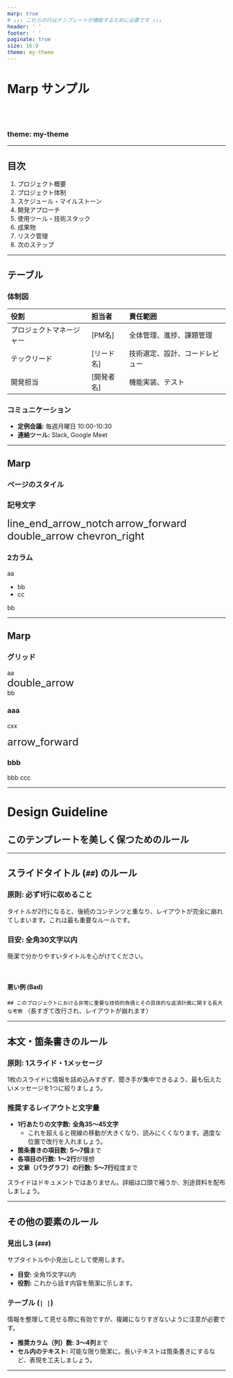 ```yaml
---
marp: true
# ↓↓↓ これらの行はテンプレートが機能するために必要です ↓↓↓
header: ' '
footer: ' '
paginate: true
size: 16:9
theme: my-theme
---
```


<!-- _class: opening -->
 
# Marp サンプル

<br><br>

### theme: my-theme

---

## 目次

1.  プロジェクト概要
2.  プロジェクト体制
3.  スケジュール・マイルストーン
4.  開発アプローチ
5.  使用ツール・技術スタック
6.  成果物
7.  リスク管理
8.  次のステップ

---

<!-- _class: table5 -->
## テーブル

### 体制図
| 役割 | 担当者 | 責任範囲 |
| :--- | :--- | :--- |
| プロジェクトマネージャー | [PM名] | 全体管理、進捗、課題管理 |
| テックリード | [リード名] | 技術選定、設計、コードレビュー |
| 開発担当 | [開発者名] | 機能実装、テスト |

### コミュニケーション
- **定例会議:** 毎週月曜日 10:00-10:30
- **連絡ツール:** Slack, Google Meet



---
<!-- _class: xxx -->
<!-- このスライド(section)に設定するclassを記述 -->

## Marp

### ページのスタイル
<style scoped> /* このページだけに適用するスタイル */
  section {
    --font-size-section: 22px;
    --font-size-h2: 70px;
  }
</style>

### 記号文字

<style scoped>.sym { font-size: 24px; }</style>
<span class="sym">line_end_arrow_notch</span>
<span class="sym">arrow_forward double_arrow chevron_right</span>

### 2カラム
<div class="mcols"><div>

aa
- bb
- cc

</div><div>

bb

</div></div>

---
## Marp 
### グリッド

<style scoped>.split {grid-template-columns: 3fr 2em 1fr}</style>

<div class="split" style="grid-template-columns: 3fr 2em 1fr">

<div>aa</div>
<span class="sym">double_arrow</span>
<div>bb</div>

<div>

  ### aaa
  cxx
</div>
<span class="sym">arrow_forward</span>
<div>

### bbb
bbb
ccc
</div>

</div>

---

# Design Guideline
## このテンプレートを美しく保つためのルール


---

## スライドタイトル (`##`) のルール

### **原則: 必ず1行に収めること**
タイトルが2行になると、後続のコンテンツと重なり、レイアウトが完全に崩れてしまいます。これは最も重要なルールです。

### **目安: 全角30文字以内**
簡潔で分かりやすいタイトルを心がけてください。

<br>

#### <span class="bad-example">悪い例 (Bad) </span>
`## このプロジェクトにおける非常に重要な技術的負債とその具体的な返済計画に関する長大な考察`
（長すぎて改行され、レイアウトが崩れます）

---

## 本文・箇条書きのルール

### **原則: 1スライド・1メッセージ**
1枚のスライドに情報を詰め込みすぎず、聞き手が集中できるよう、最も伝えたいメッセージを1つに絞りましょう。

### **推奨するレイアウトと文字量**
- **1行あたりの文字数:** **全角35〜45文字**
  - これを超えると視線の移動が大きくなり、読みにくくなります。適度な位置で改行を入れましょう。
- **箇条書きの項目数:** **5〜7個**まで
- **各項目の行数:** **1〜2行**が理想
- **文章（パラグラフ）の行数:** **5〜7行**程度まで

スライドはドキュメントではありません。詳細は口頭で補うか、別途資料を配布しましょう。

---

## その他の要素のルール

### 見出し3 (`###`)
サブタイトルや小見出しとして使用します。
- **目安:** 全角15文字以内
- **役割:** これから話す内容を簡潔に示します。

### テーブル (`| |`)
情報を整理して見せる際に有効ですが、複雑になりすぎないように注意が必要です。
- **推奨カラム（列）数:** **3〜4列**まで
- **セル内のテキスト:** 可能な限り簡潔に。長いテキストは箇条書きにするなど、表現を工夫しましょう。

---

<!-- _class: closing -->
